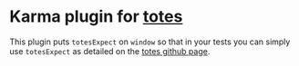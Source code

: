 # Karma plugin for [totes](github.com/z3roshot/totes)

This plugin puts `totesExpect` on `window` so that in your tests you can simply use `totesExpect` as detailed on the [totes github page](github.com/z3roshot/totes).
